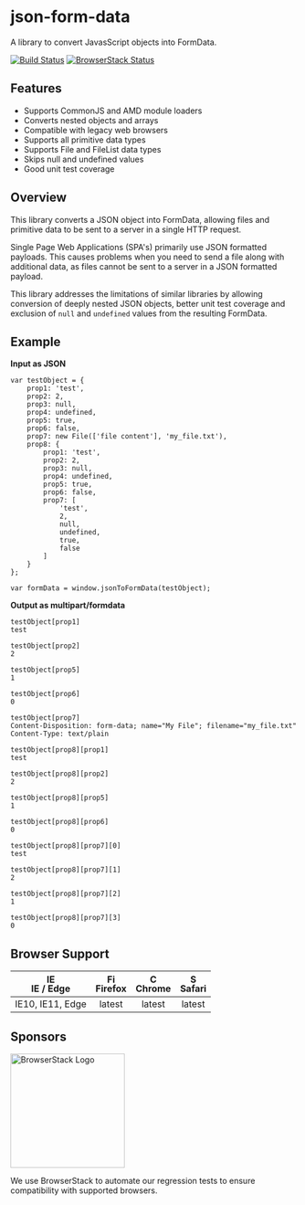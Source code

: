 # json-form-data
A library to convert JavasScript objects into FormData.

[![Build Status](https://travis-ci.org/hyperatom/json-form-data.svg?branch=master)](https://travis-ci.org/hyperatom/json-form-data)
[![BrowserStack Status](https://www.browserstack.com/automate/badge.svg?badge_key=YlVjYXpTc0RuR3BVUE5mTEdPWG9GZz09LS05cVlMTUIwSVRJUlkxd1EzbWZRR1hBPT0=--61c69b57f61170df75fcd4bc038eaa4f84425c4e)](https://www.browserstack.com/automate/public-build/YlVjYXpTc0RuR3BVUE5mTEdPWG9GZz09LS05cVlMTUIwSVRJUlkxd1EzbWZRR1hBPT0=--61c69b57f61170df75fcd4bc038eaa4f84425c4e)

## Features
* Supports CommonJS and AMD module loaders
* Converts nested objects and arrays
* Compatible with legacy web browsers
* Supports all primitive data types
* Supports File and FileList data types
* Skips null and undefined values
* Good unit test coverage

## Overview

This library converts a JSON object into FormData, 
allowing files and primitive data to be sent to a server in a single HTTP request.

Single Page Web Applications (SPA's) primarily use JSON formatted payloads. 
This causes problems when you need to send a file along with additional data,
as files cannot be sent to a server in a JSON formatted payload.

This library addresses the limitations of similar libraries by allowing conversion of deeply nested JSON objects,
better unit test coverage and exclusion of `null` and `undefined` values from the resulting FormData.

## Example

**Input as JSON**

```
var testObject = {
    prop1: 'test',
    prop2: 2,
    prop3: null,
    prop4: undefined,
    prop5: true,
    prop6: false,
    prop7: new File(['file content'], 'my_file.txt'),
    prop8: {
        prop1: 'test',
        prop2: 2,
        prop3: null,
        prop4: undefined,
        prop5: true,
        prop6: false,
        prop7: [
            'test', 
            2, 
            null, 
            undefined, 
            true, 
            false
        ]
    }
};

var formData = window.jsonToFormData(testObject);
```

**Output as multipart/formdata**

```
testObject[prop1]
test

testObject[prop2]
2

testObject[prop5]
1

testObject[prop6]
0

testObject[prop7]
Content-Disposition: form-data; name="My File"; filename="my_file.txt"
Content-Type: text/plain

testObject[prop8][prop1]
test

testObject[prop8][prop2]
2

testObject[prop8][prop5]
1

testObject[prop8][prop6]
0

testObject[prop8][prop7][0]
test

testObject[prop8][prop7][1]
2

testObject[prop8][prop7][2]
1

testObject[prop8][prop7][3]
0

```


## Browser Support

| <img src="https://raw.githubusercontent.com/godban/browsers-support-badges/master/src/images/edge.png" alt="IE / Edge" width="16px" height="16px" /></br>IE / Edge | <img src="https://raw.githubusercontent.com/godban/browsers-support-badges/master/src/images/firefox.png" alt="Firefox" width="16px" height="16px" /></br>Firefox | <img src="https://raw.githubusercontent.com/godban/browsers-support-badges/master/src/images/chrome.png" alt="Chrome" width="16px" height="16px" /></br>Chrome | <img src="https://raw.githubusercontent.com/godban/browsers-support-badges/master/src/images/safari.png" alt="Safari" width="16px" height="16px" /></br>Safari |
| :---------: | :---------: | :---------: | :---------: |
| IE10, IE11, Edge | latest | latest | latest 

## Sponsors

<a href="http://browserstack.com/">
    <img alt="BrowserStack Logo" src="https://www.browserstack.com/images/layout/browserstack-logo-600x315.png" width="200" />
</a>

We use BrowserStack to automate our regression tests to ensure compatibility with supported browsers.